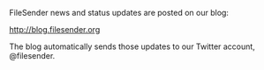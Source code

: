 FileSender news and status updates are posted on our blog:



http://blog.filesender.org



The blog automatically sends those updates to our Twitter account, @filesender.
